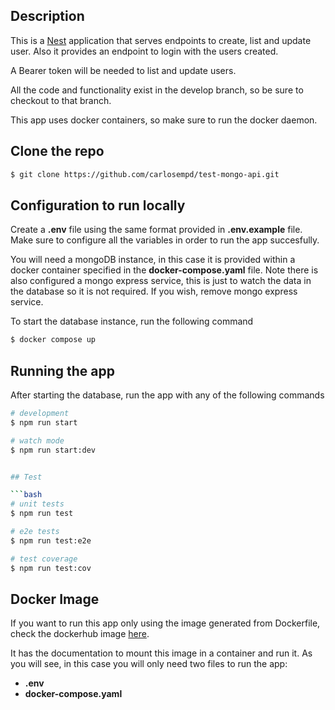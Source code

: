 

## Description

This is a [Nest](https://github.com/nestjs/nest) application that serves endpoints to create,
list and update user. Also it provides an endpoint to login with the users created.

A Bearer token will be needed to list and update users.

All the code and functionality exist in the develop branch, so be sure to checkout to that branch.

This app uses docker containers, so make sure to run the docker daemon.

## Clone the repo

```bash
$ git clone https://github.com/carlosempd/test-mongo-api.git
```

## Configuration to run locally
Create a **.env** file using the same format provided in **.env.example** file. Make sure to configure all the variables in order to run the app succesfully.

You will need a mongoDB instance, in this case it is provided within a docker container specified in the **docker-compose.yaml** file.
Note there is also configured a mongo express service, this is just to watch the data in the database so it is not required. 
If you wish, remove mongo express service.

To start the database instance, run the following command
```bash
$ docker compose up
```

## Running the app

After starting the database, run the app with any of the following commands

```bash
# development
$ npm run start

# watch mode
$ npm run start:dev


## Test

```bash
# unit tests
$ npm run test

# e2e tests
$ npm run test:e2e

# test coverage
$ npm run test:cov
```

## Docker Image

 If you want to run this app only using the image generated from Dockerfile, check the dockerhub image
 [here](https://hub.docker.com/r/carlosempd/test-nestjs-api).

 It has the documentation to mount this image in a container and run it.
As you will see, in this case you will only need two files to run the app:
- **.env**
- **docker-compose.yaml**

